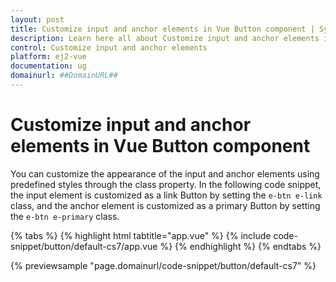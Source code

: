 ```yaml
---
layout: post
title: Customize input and anchor elements in Vue Button component | Syncfusion
description: Learn here all about Customize input and anchor elements in Syncfusion Vue Button component of Syncfusion Essential JS 2 and more.
control: Customize input and anchor elements 
platform: ej2-vue
documentation: ug
domainurl: ##DomainURL##
---
```


# Customize input and anchor elements in Vue Button component

You can customize the appearance of the input and anchor elements using predefined styles through the class property. In the following code snippet, the input element is customized as a link Button by setting the `e-btn e-link` class, and the anchor element is customized as a primary Button by setting the `e-btn e-primary` class.

{% tabs %}
{% highlight html tabtitle="app.vue" %}
{% include code-snippet/button/default-cs7/app.vue %}
{% endhighlight %}
{% endtabs %}
        
{% previewsample "page.domainurl/code-snippet/button/default-cs7" %}
